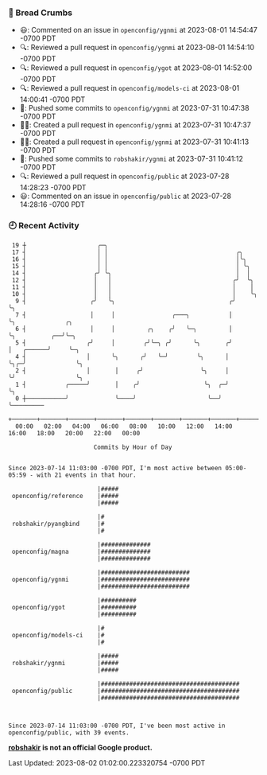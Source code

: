 ### 🍞 Bread Crumbs

 * 😃: Commented on an issue in `openconfig/ygnmi` at 2023-08-01 14:54:47 -0700 PDT
 * 🔍: Reviewed a pull request in  `openconfig/ygnmi` at 2023-08-01 14:54:10 -0700 PDT
 * 🔍: Reviewed a pull request in  `openconfig/ygot` at 2023-08-01 14:52:00 -0700 PDT
 * 🔍: Reviewed a pull request in  `openconfig/models-ci` at 2023-08-01 14:00:41 -0700 PDT
 * 🚢: Pushed some commits to `openconfig/ygnmi` at 2023-07-31 10:47:38 -0700 PDT
 * ✍🏼: Created a pull request in `openconfig/ygnmi` at 2023-07-31 10:47:37 -0700 PDT
 * ✍🏼: Created a pull request in `openconfig/ygnmi` at 2023-07-31 10:41:13 -0700 PDT
 * 🚢: Pushed some commits to `robshakir/ygnmi` at 2023-07-31 10:41:12 -0700 PDT
 * 🔍: Reviewed a pull request in  `openconfig/public` at 2023-07-28 14:28:23 -0700 PDT
 * 😃: Commented on an issue in `openconfig/public` at 2023-07-28 14:28:16 -0700 PDT

### 🕘 Recent Activity
```
 19 ┼                    ╭─╮
 17 ┤                    │ │                                    ╭╮
 16 ┤                    │ │                                    │╰╮
 15 ┤                    │ │                                    │ ╰╮
 14 ┤                   ╭╯ ╰╮                                   │  │
 12 ┤                   │   │                                  ╭╯  ╰╮
 11 ┤                   │   │                                  │    │
 10 ┤                   │   │                                  │    ╰╮
  9 ┤                  ╭╯   ╰╮                                ╭╯     ╰╮
  7 ┤                  │     │                ╭───╮           │       ╰╮              ╭╮
  6 ┤                  │     │         ╭╮    ╭╯   ╰─╮         │        ╰╮          ╭──╯╰─╮
  5 ┤                 ╭╯     │        ╭╯╰─╮ ╭╯      ╰╮       ╭╯         │   ╭──────╯     ╰─╮
  4 ┤                 │      ╰╮      ╭╯   ╰─╯        ╰╮      │          ╰╮╭─╯              ╰╮
  2 ┤                 │       │     ╭╯                ╰╮     │           ╰╯                 ╰╮
  1 ┤           ╭─────╯       │    ╭╯                  ╰╮  ╭─╯                               ╰╮
  0 ┼───────────╯             ╰────╯                    ╰──╯                                  ╰─────────
    +───────+───────+───────+───────+───────+───────+───────+───────+───────+───────+───────+───────+────
  00:00   02:00   04:00   06:00   08:00   10:00   12:00   14:00   16:00   18:00   20:00   22:00   00:00   

						Commits by Hour of Day


Since 2023-07-14 11:03:00 -0700 PDT, I'm most active between 05:00-05:59 - with 21 events in that hour.

```



```
                         |#####
 openconfig/reference    |#####
                         |#####

                         |#
 robshakir/pyangbind     |#
                         |#

                         |##############
 openconfig/magna        |##############
                         |##############

                         |#########################
 openconfig/ygnmi        |#########################
                         |#########################

                         |##########
 openconfig/ygot         |##########
                         |##########

                         |#
 openconfig/models-ci    |#
                         |#

                         |#####
 robshakir/ygnmi         |#####
                         |#####

                         |#######################################
 openconfig/public       |#######################################
                         |#######################################



Since 2023-07-14 11:03:00 -0700 PDT, I've been most active in openconfig/public, with 39 events.

```
**[robshakir](mailto:robjs@google.com) is not an official Google product.**  


Last Updated: 2023-08-02 01:02:00.223320754 -0700 PDT
